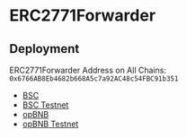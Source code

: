 # ERC2771Forwarder

## Deployment
ERC2771Forwarder Address on All Chains: `0x6766AB8Eb4682b668A5c7a92AC48c54FBC91b351`

- [BSC](https://bscscan.com/address/0x6766AB8Eb4682b668A5c7a92AC48c54FBC91b351#code) 
- [BSC Testnet](https://testnet.bscscan.com/address/0x6766AB8Eb4682b668A5c7a92AC48c54FBC91b351#code)
- [opBNB](https://opbnb.bscscan.com/address/0x6766AB8Eb4682b668A5c7a92AC48c54FBC91b351#code) 
- [opBNB Testnet](https://opbnb-testnet.bscscan.com/address/0x6766AB8Eb4682b668A5c7a92AC48c54FBC91b351#code) 
